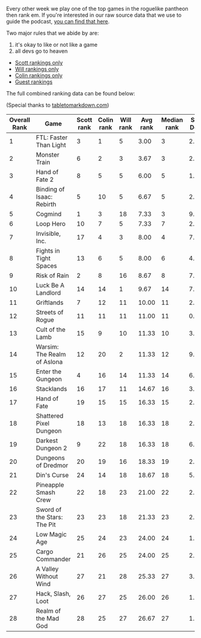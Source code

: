 Every other week we play one of the top games in the roguelike pantheon then rank em. If you're interested in our raw source data that we use to guide the podcast, [you can find that here](https://github.com/ScottBurger/going_rogue_podcast/wiki/Roguelike-Steam-Dataset).

Two major rules that we abide by are: 
1) it's okay to like or not like a game
2) all devs go to heaven

* [Scott rankings only](https://docs.google.com/spreadsheets/d/1wf34T9sseGKv_VtQMcjRq6WuFWj33uU9cbU4oUlZGt8/edit#gid=1410426659)
* [Will rankings only](https://docs.google.com/spreadsheets/d/1wf34T9sseGKv_VtQMcjRq6WuFWj33uU9cbU4oUlZGt8/edit#gid=73210139)
* [Colin rankings only](https://docs.google.com/spreadsheets/d/1wf34T9sseGKv_VtQMcjRq6WuFWj33uU9cbU4oUlZGt8/edit#gid=2046262583)
* [Guest rankings](https://docs.google.com/spreadsheets/d/1wf34T9sseGKv_VtQMcjRq6WuFWj33uU9cbU4oUlZGt8/edit#gid=847369508)

<!-- 
when finished:
* games that X liked more than Y
* games that X and Y agreed on perfectly
* top 'gems' = avg pod rank vs review rank
* top 'anti-gems' = avg pod rank vs review rank
-->

<!--
ongoing short lists (matching youtube playlists?):

top 3 most popular rogues
top 3 hidden gems
top 3 most widely disagreed on games (std dev)
-->


The full combined ranking data can be found below:

(Special thanks to [tabletomarkdown.com](https://tabletomarkdown.com/convert-spreadsheet-to-markdown))

| Overall Rank | Game                        | Scott rank | Colin rank | Will rank | Avg rank | Median rank | Std Dev |
| ------------ | --------------------------- | ---------- | ---------- | --------- | -------- | ----------- | ------- |
| 1            | FTL: Faster Than Light      | 3          | 1          | 5         | 3.00     | 3           | 2.00    |
| 2            | Monster Train               | 6          | 2          | 3         | 3.67     | 3           | 2.08    |
| 3            | Hand of Fate 2              | 8          | 5          | 5         | 6.00     | 5           | 1.73    |
| 4            | Binding of Isaac: Rebirth   | 5          | 10         | 5         | 6.67     | 5           | 2.89    |
| 5            | Cogmind                     | 1          | 3          | 18        | 7.33     | 3           | 9.29    |
| 6            | Loop Hero                   | 10         | 7          | 5         | 7.33     | 7           | 2.52    |
| 7            | Invisible, Inc.             | 17         | 4          | 3         | 8.00     | 4           | 7.81    |
| 8            | Fights in Tight Spaces      | 13         | 6          | 5         | 8.00     | 6           | 4.36    |
| 9            | Risk of Rain                | 2          | 8          | 16        | 8.67     | 8           | 7.02    |
| 10           | Luck Be A Landlord          | 14         | 14         | 1         | 9.67     | 14          | 7.51    |
| 11           | Griftlands                  | 7          | 12         | 11        | 10.00    | 11          | 2.65    |
| 12           | Streets of Rogue            | 11         | 11         | 11        | 11.00    | 11          | 0.00    |
| 13           | Cult of the Lamb            | 15         | 9          | 10        | 11.33    | 10          | 3.21    |
| 14           | Warsim: The Realm of Aslona | 12         | 20         | 2         | 11.33    | 12          | 9.02    |
| 15           | Enter the Gungeon           | 4          | 16         | 14        | 11.33    | 14          | 6.43    |
| 16           | Stacklands                  | 16         | 17         | 11        | 14.67    | 16          | 3.21    |
| 17           | Hand of Fate                | 19         | 15         | 15        | 16.33    | 15          | 2.31    |
| 18           | Shattered Pixel Dungeon     | 18         | 13         | 18        | 16.33    | 18          | 2.89    |
| 19           | Darkest Dungeon 2           | 9          | 22         | 18        | 16.33    | 18          | 6.66    |
| 20           | Dungeons of Dredmor         | 20         | 19         | 16        | 18.33    | 19          | 2.08    |
| 21           | Din's Curse                 | 24         | 14         | 18        | 18.67    | 18          | 5.03    |
| 22           | Pineapple Smash Crew        | 22         | 18         | 23        | 21.00    | 22          | 2.65    |
| 23           | Sword of the Stars: The Pit | 23         | 23         | 18        | 21.33    | 23          | 2.89    |
| 24           | Low Magic Age               | 25         | 24         | 23        | 24.00    | 24          | 1.00    |
| 25           | Cargo Commander             | 21         | 26         | 25        | 24.00    | 25          | 2.65    |
| 26           | A Valley Without Wind       | 27         | 21         | 28        | 25.33    | 27          | 3.79    |
| 27           | Hack, Slash, Loot           | 26         | 27         | 25        | 26.00    | 26          | 1.00    |
| 28           | Realm of the Mad God        | 28         | 25         | 27        | 26.67    | 27          | 1.53    |















